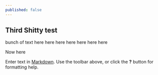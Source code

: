 ```yaml
---
published: false
---
```

## Third Shitty test
bunch of text here
here
here
here
here
here
here




Now here

Enter text in [Markdown](http://daringfireball.net/projects/markdown/). Use the toolbar above, or click the **?** button for formatting help.
